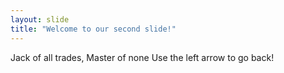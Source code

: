 ```yaml
---
layout: slide
title: "Welcome to our second slide!"
---
```

Jack of all trades, Master of none
Use the left arrow to go back!
